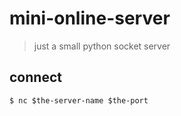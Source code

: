 # mini-online-server
> just a small python socket server

## connect
```shell
$ nc $the-server-name $the-port
```
